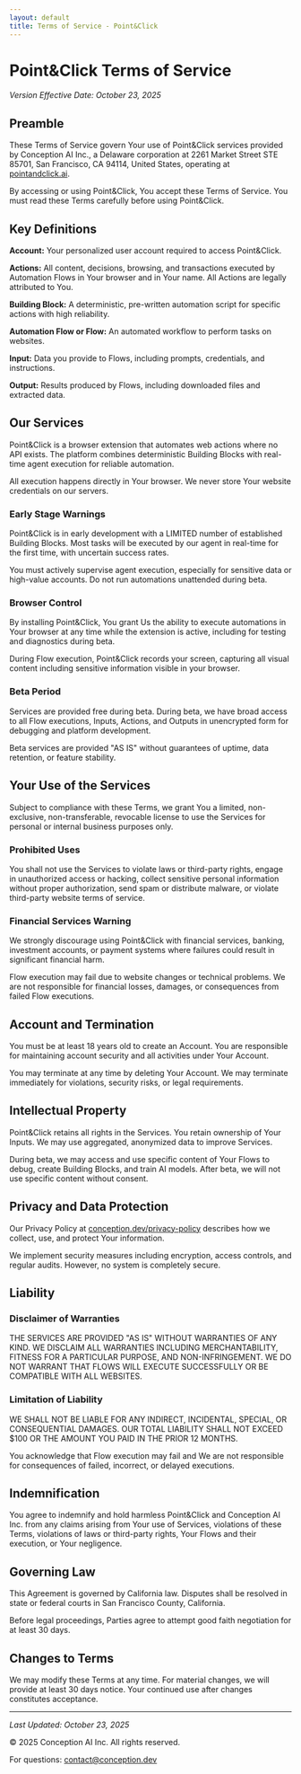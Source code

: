 ```yaml
---
layout: default
title: Terms of Service - Point&Click
---
```


# Point&Click Terms of Service

*Version Effective Date: October 23, 2025*

## Preamble

These Terms of Service govern Your use of Point&Click services provided by Conception AI Inc., a Delaware corporation at 2261 Market Street STE 85701, San Francisco, CA 94114, United States, operating at [pointandclick.ai](https://pointandclick.ai).

By accessing or using Point&Click, You accept these Terms of Service. You must read these Terms carefully before using Point&Click.

## Key Definitions

**Account:** Your personalized user account required to access Point&Click.

**Actions:** All content, decisions, browsing, and transactions executed by Automation Flows in Your browser and in Your name. All Actions are legally attributed to You.

**Building Block:** A deterministic, pre-written automation script for specific actions with high reliability.

**Automation Flow or Flow:** An automated workflow to perform tasks on websites.

**Input:** Data you provide to Flows, including prompts, credentials, and instructions.

**Output:** Results produced by Flows, including downloaded files and extracted data.

## Our Services

Point&Click is a browser extension that automates web actions where no API exists. The platform combines deterministic Building Blocks with real-time agent execution for reliable automation.

All execution happens directly in Your browser. We never store Your website credentials on our servers.

### Early Stage Warnings

<div class="warning">Point&Click is in early development with a LIMITED number of established Building Blocks. Most tasks will be executed by our agent in real-time for the first time, with uncertain success rates.</div>

You must actively supervise agent execution, especially for sensitive data or high-value accounts. Do not run automations unattended during beta.

### Browser Control

<div class="warning">By installing Point&Click, You grant Us the ability to execute automations in Your browser at any time while the extension is active, including for testing and diagnostics during beta.</div>

During Flow execution, Point&Click records your screen, capturing all visual content including sensitive information visible in your browser.

### Beta Period

Services are provided free during beta. During beta, we have broad access to all Flow executions, Inputs, Actions, and Outputs in unencrypted form for debugging and platform development.

Beta services are provided "AS IS" without guarantees of uptime, data retention, or feature stability.

## Your Use of the Services

Subject to compliance with these Terms, we grant You a limited, non-exclusive, non-transferable, revocable license to use the Services for personal or internal business purposes only.

### Prohibited Uses

You shall not use the Services to violate laws or third-party rights, engage in unauthorized access or hacking, collect sensitive personal information without proper authorization, send spam or distribute malware, or violate third-party website terms of service.

### Financial Services Warning

<div class="warning">We strongly discourage using Point&Click with financial services, banking, investment accounts, or payment systems where failures could result in significant financial harm.</div>

Flow execution may fail due to website changes or technical problems. We are not responsible for financial losses, damages, or consequences from failed Flow executions.

## Account and Termination

You must be at least 18 years old to create an Account. You are responsible for maintaining account security and all activities under Your Account.

You may terminate at any time by deleting Your Account. We may terminate immediately for violations, security risks, or legal requirements.

## Intellectual Property

Point&Click retains all rights in the Services. You retain ownership of Your Inputs. We may use aggregated, anonymized data to improve Services.

During beta, we may access and use specific content of Your Flows to debug, create Building Blocks, and train AI models. After beta, we will not use specific content without consent.

## Privacy and Data Protection

Our Privacy Policy at [conception.dev/privacy-policy](https://conception.dev/privacy-policy) describes how we collect, use, and protect Your information.

We implement security measures including encryption, access controls, and regular audits. However, no system is completely secure.

## Liability

### Disclaimer of Warranties

<div class="disclaimer">THE SERVICES ARE PROVIDED "AS IS" WITHOUT WARRANTIES OF ANY KIND. WE DISCLAIM ALL WARRANTIES INCLUDING MERCHANTABILITY, FITNESS FOR A PARTICULAR PURPOSE, AND NON-INFRINGEMENT. WE DO NOT WARRANT THAT FLOWS WILL EXECUTE SUCCESSFULLY OR BE COMPATIBLE WITH ALL WEBSITES.</div>

### Limitation of Liability

<div class="disclaimer">WE SHALL NOT BE LIABLE FOR ANY INDIRECT, INCIDENTAL, SPECIAL, OR CONSEQUENTIAL DAMAGES. OUR TOTAL LIABILITY SHALL NOT EXCEED $100 OR THE AMOUNT YOU PAID IN THE PRIOR 12 MONTHS.</div>

You acknowledge that Flow execution may fail and We are not responsible for consequences of failed, incorrect, or delayed executions.

## Indemnification

You agree to indemnify and hold harmless Point&Click and Conception AI Inc. from any claims arising from Your use of Services, violations of these Terms, violations of laws or third-party rights, Your Flows and their execution, or Your negligence.

## Governing Law

This Agreement is governed by California law. Disputes shall be resolved in state or federal courts in San Francisco County, California.

Before legal proceedings, Parties agree to attempt good faith negotiation for at least 30 days.

## Changes to Terms

We may modify these Terms at any time. For material changes, we will provide at least 30 days notice. Your continued use after changes constitutes acceptance.

---

*Last Updated: October 23, 2025*

<p class="copyright">© 2025 Conception AI Inc. All rights reserved.</p>

For questions: [contact@conception.dev](mailto:contact@conception.dev)
